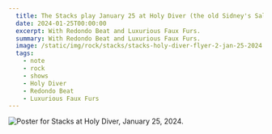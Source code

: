 ```yaml
---
  title: The Stacks play January 25 at Holy Diver (the old Sidney's Saloon).
  date: 2024-01-25T00:00:00
  excerpt: With Redondo Beat and Luxurious Faux Furs.
  summary: With Redondo Beat and Luxurious Faux Furs.
  image: /static/img/rock/stacks/stacks-holy-diver-flyer-2-jan-25-2024.png
  tags:
    - note
    - rock
    - shows
    - Holy Diver
    - Redondo Beat
    - Luxurious Faux Furs
---
```


  ![Poster for Stacks at Holy Diver, January 25, 2024.](/static/img/rock/stacks/stacks-holy-diver-flyer-2-jan-25-2024.png)


  